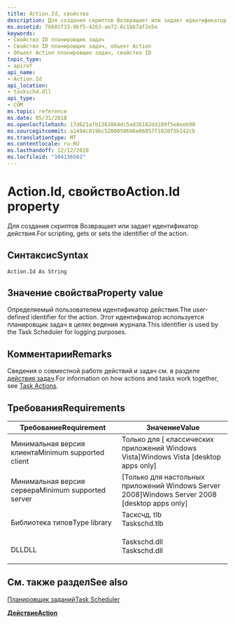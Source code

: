 ```yaml
---
title: Action.Id, свойство
description: Для создания скриптов Возвращает или задает идентификатор действия.
ms.assetid: 76601f33-9bf5-4263-ae72-6c1bb7af2e5e
keywords:
- Свойство ID планировщик задач
- Свойство ID планировщик задач, объект Action
- Объект Action планировщик задач, свойство ID
topic_type:
- apiref
api_name:
- Action.Id
api_location:
- taskschd.dll
api_type:
- COM
ms.topic: reference
ms.date: 05/31/2018
ms.openlocfilehash: 17d621afb1363864dc5ad36182dd189f5e8eeb90
ms.sourcegitcommit: a1494c819bc5200050696e66057f1020f5b142cb
ms.translationtype: MT
ms.contentlocale: ru-RU
ms.lasthandoff: 12/12/2020
ms.locfileid: "104136562"
---
```

# <a name="actionid-property"></a><span data-ttu-id="7ac3a-106">Action.Id, свойство</span><span class="sxs-lookup"><span data-stu-id="7ac3a-106">Action.Id property</span></span>

<span data-ttu-id="7ac3a-107">Для создания скриптов Возвращает или задает идентификатор действия.</span><span class="sxs-lookup"><span data-stu-id="7ac3a-107">For scripting, gets or sets the identifier of the action.</span></span>

## <a name="syntax"></a><span data-ttu-id="7ac3a-108">Синтаксис</span><span class="sxs-lookup"><span data-stu-id="7ac3a-108">Syntax</span></span>


```VB
Action.Id As String
```



## <a name="property-value"></a><span data-ttu-id="7ac3a-109">Значение свойства</span><span class="sxs-lookup"><span data-stu-id="7ac3a-109">Property value</span></span>

<span data-ttu-id="7ac3a-110">Определяемый пользователем идентификатор действия.</span><span class="sxs-lookup"><span data-stu-id="7ac3a-110">The user-defined identifier for the action.</span></span> <span data-ttu-id="7ac3a-111">Этот идентификатор используется планировщик задач в целях ведения журнала.</span><span class="sxs-lookup"><span data-stu-id="7ac3a-111">This identifier is used by the Task Scheduler for logging purposes.</span></span>

## <a name="remarks"></a><span data-ttu-id="7ac3a-112">Комментарии</span><span class="sxs-lookup"><span data-stu-id="7ac3a-112">Remarks</span></span>

<span data-ttu-id="7ac3a-113">Сведения о совместной работе действий и задач см. в разделе [действия задач](task-actions.md).</span><span class="sxs-lookup"><span data-stu-id="7ac3a-113">For information on how actions and tasks work together, see [Task Actions](task-actions.md).</span></span>

## <a name="requirements"></a><span data-ttu-id="7ac3a-114">Требования</span><span class="sxs-lookup"><span data-stu-id="7ac3a-114">Requirements</span></span>



| <span data-ttu-id="7ac3a-115">Требование</span><span class="sxs-lookup"><span data-stu-id="7ac3a-115">Requirement</span></span> | <span data-ttu-id="7ac3a-116">Значение</span><span class="sxs-lookup"><span data-stu-id="7ac3a-116">Value</span></span> |
|-------------------------------------|-----------------------------------------------------------------------------------------|
| <span data-ttu-id="7ac3a-117">Минимальная версия клиента</span><span class="sxs-lookup"><span data-stu-id="7ac3a-117">Minimum supported client</span></span><br/> | <span data-ttu-id="7ac3a-118">Только для \[ классических приложений Windows Vista\]</span><span class="sxs-lookup"><span data-stu-id="7ac3a-118">Windows Vista \[desktop apps only\]</span></span><br/>                                          |
| <span data-ttu-id="7ac3a-119">Минимальная версия сервера</span><span class="sxs-lookup"><span data-stu-id="7ac3a-119">Minimum supported server</span></span><br/> | <span data-ttu-id="7ac3a-120">\[Только для настольных приложений Windows Server 2008\]</span><span class="sxs-lookup"><span data-stu-id="7ac3a-120">Windows Server 2008 \[desktop apps only\]</span></span><br/>                                    |
| <span data-ttu-id="7ac3a-121">Библиотека типов</span><span class="sxs-lookup"><span data-stu-id="7ac3a-121">Type library</span></span><br/>             | <dl> <span data-ttu-id="7ac3a-122"><dt>Тасксчд. tlb</dt></span><span class="sxs-lookup"><span data-stu-id="7ac3a-122"><dt>Taskschd.tlb</dt></span></span> </dl> |
| <span data-ttu-id="7ac3a-123">DLL</span><span class="sxs-lookup"><span data-stu-id="7ac3a-123">DLL</span></span><br/>                      | <dl> <span data-ttu-id="7ac3a-124"><dt>Taskschd.dll</dt></span><span class="sxs-lookup"><span data-stu-id="7ac3a-124"><dt>Taskschd.dll</dt></span></span> </dl> |



## <a name="see-also"></a><span data-ttu-id="7ac3a-125">См. также раздел</span><span class="sxs-lookup"><span data-stu-id="7ac3a-125">See also</span></span>

<dl> <dt>

[<span data-ttu-id="7ac3a-126">Планировщик заданий</span><span class="sxs-lookup"><span data-stu-id="7ac3a-126">Task Scheduler</span></span>](task-scheduler-start-page.md)
</dt> <dt>

[<span data-ttu-id="7ac3a-127">**Действие**</span><span class="sxs-lookup"><span data-stu-id="7ac3a-127">**Action**</span></span>](action.md)
</dt> </dl>

 

 





